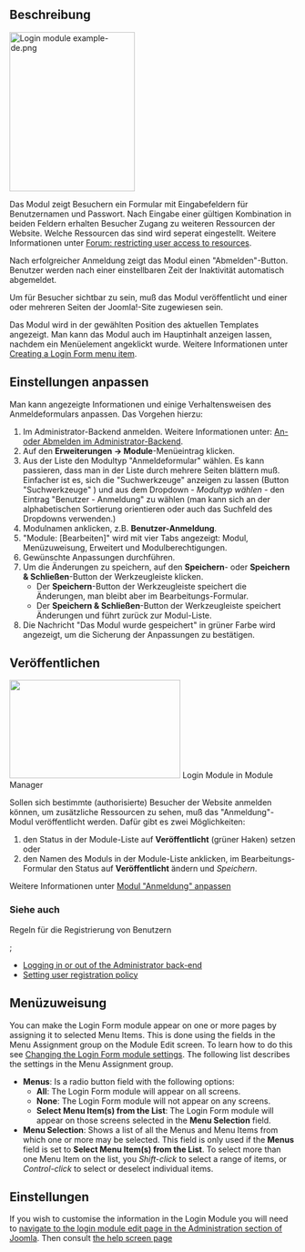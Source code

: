 <!-- Filename: Customising_the_Login_Form_module / Display title: Das Modul "Anmeldeformular" anpassen -->

## Beschreibung

<img
src="https://docs.joomla.org/images/2/29/Login_module_example-de.png"
class="thumbimage" decoding="async" data-file-width="220"
data-file-height="280" width="220" height="280"
alt="Login module example-de.png" />

Das Modul zeigt Besuchern ein Formular mit Eingabefeldern für
Benutzernamen und Passwort. Nach Eingabe einer gültigen Kombination in
beiden Feldern erhalten Besucher Zugang zu weiteren Ressourcen der
Website. Welche Ressourcen das sind wird seperat eingestellt. Weitere
Informationen unter
<a href="https://forum.joomla.org/viewtopic.php?t=376371"
class="external text" target="_blank" rel="noreferrer noopener">Forum:
restricting user access to resources</a>.

Nach erfolgreicher Anmeldung zeigt das Modul einen "Abmelden"-Button.
Benutzer werden nach einer einstellbaren Zeit der Inaktivität
automatisch abgemeldet.

Um für Besucher sichtbar zu sein, muß das Modul veröffentlicht und einer
oder mehreren Seiten der Joomla!-Site zugewiesen sein.

Das Modul wird in der gewählten Position des aktuellen Templates
angezeigt. Man kann das Modul auch im Hauptinhalt anzeigen lassen,
nachdem ein Menüelement angeklickt wurde. Weitere Informationen unter
[Creating a Login Form menu
item](https://docs.joomla.org/Screen.menus.edit.15#Internal_Link_-_User "Special:MyLanguage/Screen.menus.edit.15").

## Einstellungen anpassen

Man kann angezeigte Informationen und einige Verhaltensweisen des
Anmeldeformulars anpassen. Das Vorgehen hierzu:

1.  Im Administrator-Backend anmelden. Weitere Informationen unter: [An-
    oder Abmelden im
    Administrator-Backend](https://docs.joomla.org/Logging_in_or_out_of_the_Administrator_back-end "Special:MyLanguage/Logging in or out of the Administrator back-end").
2.  Auf den **Erweiterungen **→** Module**-Menüeintrag klicken.
3.  Aus der Liste den Modultyp "Anmeldeformular" wählen. Es kann
    passieren, dass man in der Liste durch mehrere Seiten blättern muß.
    Einfacher ist es, sich die "Suchwerkzeuge" anzeigen zu lassen
    (Button "Suchwerkzeuge" ) und aus dem Dropdown *- Modultyp wählen -*
    den Eintrag "Benutzer - Anmeldung" zu wählen (man kann sich an der
    alphabetischen Sortierung orientieren oder auch das Suchfeld des
    Dropdowns verwenden.)
4.  Modulnamen anklicken, z.B. **Benutzer-Anmeldung**.
5.  "Module: \[Bearbeiten\]" wird mit vier Tabs angezeigt: Modul,
    Menüzuweisung, Erweitert und Modulberechtigungen.
6.  Gewünschte Anpassungen durchführen.
7.  Um die Änderungen zu speichern, auf den **Speichern**- oder
    **Speichern & Schließen**-Button der Werkzeugleiste klicken.
    - Der **Speichern**-Button der Werkzeugleiste speichert die
      Änderungen, man bleibt aber im Bearbeitungs-Formular.
    - Der **Speichern & Schließen**-Button der Werkzeugleiste speichert
      Änderungen und führt zurück zur Modul-Liste.
8.  Die Nachricht "Das Modul wurde gespeichert" in grüner Farbe wird
    angezeigt, um die Sicherung der Anpassungen zu bestätigen.

## Veröffentlichen

<img
src="https://docs.joomla.org/images/thumb/b/b5/Login_module_j39.png/300px-Login_module_j39.png"
class="thumbimage" decoding="async"
srcset="https://docs.joomla.org/images/thumb/b/b5/Login_module_j39.png/450px-Login_module_j39.png 1.5x, https://docs.joomla.org/images/thumb/b/b5/Login_module_j39.png/600px-Login_module_j39.png 2x"
data-file-width="900" data-file-height="520" width="300" height="173" />
<a href="https://docs.joomla.org/File:Login_module_j39.png"
class="internal" title="Enlarge"></a>Login Module in Module Manager

Sollen sich bestimmte (authorisierte) Besucher der Website anmelden
können, um zusätzliche Ressourcen zu sehen, muß das "Anmeldung"-Modul
veröffentlicht werden. Dafür gibt es zwei Möglichkeiten:

1.  den Status in der Module-Liste auf **Veröffentlicht** (grüner Haken)
    setzen oder
1.  den Namen des Moduls in der Module-Liste anklicken, im
    Bearbeitungs-Formular den Status auf **Veröffentlicht** ändern und
    *Speichern*.

Weitere Informationen unter [Modul "Anmeldung"
anpassen](https://docs.joomla.org/Changing_the_Login_Form_module_settings "Special:MyLanguage/Changing the Login Form module settings")

### Siehe auch

Regeln für die Registrierung von Benutzern

;

- [Logging in or out of the Administrator
  back-end](https://docs.joomla.org/J3.x:Logging_in_or_out_of_the_Administrator_back-end "Special:MyLanguage/J3.x:Logging in or out of the Administrator back-end")
- [Setting user registration
  policy](https://docs.joomla.org/Setting_user_registration_policy "Special:MyLanguage/Setting user registration policy")

## Menüzuweisung

You can make the Login Form module appear on one or more pages by
assigning it to selected Menu Items. This is done using the fields in
the Menu Assignment group on the Module Edit screen. To learn how to do
this see [Changing the Login Form module
settings](https://docs.joomla.org/Changing_the_Login_Form_module_settings "Special:MyLanguage/Changing the Login Form module settings").
The following list describes the settings in the Menu Assignment group.

- **Menus**: Is a radio button field with the following options:
  - **All**: The Login Form module will appear on all screens.
  - **None**: The Login Form module will not appear on any screens.
  - **Select Menu Item(s) from the List**: The Login Form module will
    appear on those screens selected in the **Menu Selection** field.
- **Menu Selection**: Shows a list of all the Menus and Menu Items from
  which one or more may be selected. This field is only used if the
  **Menus** field is set to **Select Menu Item(s) from the List**. To
  select more than one Menu Item on the list, you *Shift-click* to
  select a range of items, or *Control-click* to select or deselect
  individual items.

## Einstellungen

If you wish to customise the information in the Login Module you will
need to [navigate to the login module edit page in the Administration
section of
Joomla](https://docs.joomla.org/Changing_the_Login_Form_module_settings "Changing the Login Form module settings").
Then consult [the help screen
page](https://docs.joomla.org/Help310:Extensions_Module_Manager_Login "Help310:Extensions Module Manager Login")
